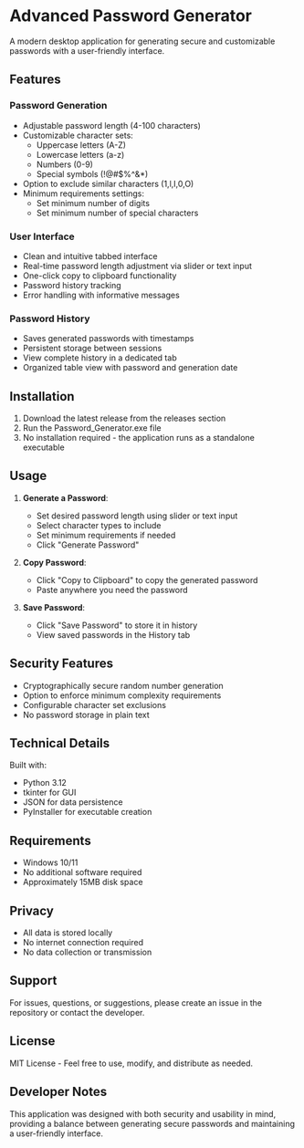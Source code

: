 # Advanced Password Generator

A modern desktop application for generating secure and customizable passwords with a user-friendly interface.

## Features

### Password Generation
- Adjustable password length (4-100 characters)
- Customizable character sets:
  - Uppercase letters (A-Z)
  - Lowercase letters (a-z)
  - Numbers (0-9)
  - Special symbols (!@#$%^&*)
- Option to exclude similar characters (1,l,I,0,O)
- Minimum requirements settings:
  - Set minimum number of digits
  - Set minimum number of special characters

### User Interface
- Clean and intuitive tabbed interface
- Real-time password length adjustment via slider or text input
- One-click copy to clipboard functionality
- Password history tracking
- Error handling with informative messages

### Password History
- Saves generated passwords with timestamps
- Persistent storage between sessions
- View complete history in a dedicated tab
- Organized table view with password and generation date

## Installation

1. Download the latest release from the releases section
2. Run the Password_Generator.exe file
3. No installation required - the application runs as a standalone executable

## Usage

1. **Generate a Password**:
   - Set desired password length using slider or text input
   - Select character types to include
   - Set minimum requirements if needed
   - Click "Generate Password"

2. **Copy Password**:
   - Click "Copy to Clipboard" to copy the generated password
   - Paste anywhere you need the password

3. **Save Password**:
   - Click "Save Password" to store it in history
   - View saved passwords in the History tab

## Security Features

- Cryptographically secure random number generation
- Option to enforce minimum complexity requirements
- Configurable character set exclusions
- No password storage in plain text

## Technical Details

Built with:
- Python 3.12
- tkinter for GUI
- JSON for data persistence
- PyInstaller for executable creation

## Requirements

- Windows 10/11
- No additional software required
- Approximately 15MB disk space

## Privacy

- All data is stored locally
- No internet connection required
- No data collection or transmission

## Support

For issues, questions, or suggestions, please create an issue in the repository or contact the developer.

## License

MIT License - Feel free to use, modify, and distribute as needed.

## Developer Notes

This application was designed with both security and usability in mind, providing a balance between generating secure passwords and maintaining a user-friendly interface. 

